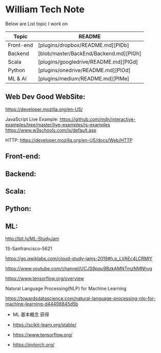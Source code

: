 # William Tech Note

Below are List topic I work on

| Topic | README |
| ------ | ------ |
| Front-end | [plugins/dropbox/README.md][PlDb] |
| Backend | [blob/master/BackEnd/Backend.md][PlGh] |
| Scala | [plugins/googledrive/README.md][PlGd] |
| Python| [plugins/onedrive/README.md][PlOd] |
| ML & AI | [plugins/medium/README.md][PlMe] |



## Web Dev Good WebSite:

https://developer.mozilla.org/en-US/

JavaScript Live Example: https://github.com/mdn/interactive-examples/tree/master/live-examples/js-examples
					 https://www.w3schools.com/js/default.asp

HTTP: https://developer.mozilla.org/en-US/docs/Web/HTTP

## Front-end:


## Backend:


## Scala:

## Python:


## ML: 

http://bit.ly/ML-StudyJam

1S-Sanfrancisco-5621

https://go.qwiklabs.com/cloud-study-jams-2019#h.p_LVAEc4LCRMlY


https://www.youtube.com/channel/UCJS9pqu9BzkAMNTmzNMNhvg

https://www.tensorflow.org/overview

Natural Language Processing(NLP) for Machine Learning


https://towardsdatascience.com/natural-language-processing-nlp-for-machine-learning-d44498845d5b

* ML 基本概念 获得

- https://scikit-learn.org/stable/

- https://www.tensorflow.org/

- https://pytorch.org/
